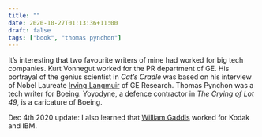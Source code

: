 ```yaml
---
title: ""
date: 2020-10-27T01:13:36+11:00
draft: false
tags: ["book", "thomas pynchon"]
---
```

It’s interesting that two favourite writers  of mine had worked for big tech companies. Kurt Vonnegut worked for the PR department of GE. His portrayal of the genius scientist in _Cat’s Cradle_ was based on his interview of Nobel Laureate [Irving Langmuir](https://en.wikipedia.org/wiki/Irving_Langmuir) of GE Research. Thomas Pynchon was a tech writer for Boeing. Yoyodyne, a defence contractor in  _The Crying of Lot 49_, is a caricature of Boeing.

Dec 4th 2020 update: I also learned that [William Gaddis](https://en.wikipedia.org/wiki/William_Gaddis) worked for Kodak and IBM.
